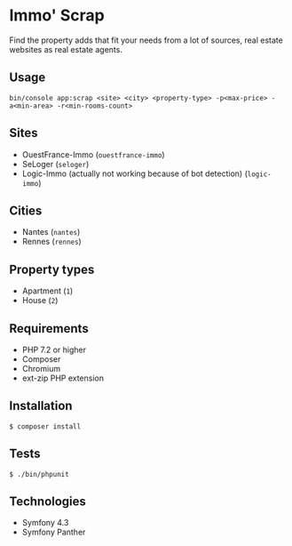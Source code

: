 # Immo' Scrap

Find the property adds that fit your needs from a lot of sources, real estate websites as real estate agents.

Usage
-----

```
bin/console app:scrap <site> <city> <property-type> -p<max-price> -a<min-area> -r<min-rooms-count>
```

## Sites

- OuestFrance-Immo (`ouestfrance-immo`)
- SeLoger (`seloger`)
- Logic-Immo (actually not working because of bot detection) (`logic-immo`)

## Cities

- Nantes (`nantes`)
- Rennes (`rennes`)

## Property types

- Apartment (`1`)
- House (`2`)

Requirements
------------

- PHP 7.2 or higher
- Composer
- Chromium
- ext-zip PHP extension

Installation
-------------

```
$ composer install
```

Tests
-----

```
$ ./bin/phpunit
```

Technologies
------------

- Symfony 4.3
- Symfony Panther
